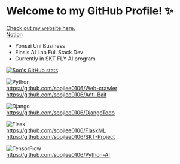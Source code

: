 # Welcome to my GitHub Profile! ✨

[Check out my website here.](https://soo-portfolio.vercel.app/)  
[Notion](https://www.notion.so/1a7ac72b4d9c41f9ab5c832f94abcf55)

- Yonsei Uni Business
- Einsis AI Lab Full Stack Dev
- Currently in SKT FLY AI program

[![Soo's GitHub stats](https://github-readme-stats.vercel.app/api?username=soojlee0106)](https://github.com/soojlee0106/github-readme-stats)

![Python](https://img.shields.io/badge/python-3670A0?style=for-the-badge&logo=python&logoColor=ffdd54)  
https://github.com/soojlee0106/Web-crawler  
https://github.com/soojlee0106/Anti-Bait  

![Django](https://img.shields.io/badge/django-%23092E20.svg?style=for-the-badge&logo=django&logoColor=white)  
https://github.com/soojlee0106/DjangoTodo  

![Flask](https://img.shields.io/badge/flask-%23000.svg?style=for-the-badge&logo=flask&logoColor=white)  
https://github.com/soojlee0106/FlaskML
https://github.com/soojlee0106/SKT-Project

![TensorFlow](https://img.shields.io/badge/TensorFlow-%23FF6F00.svg?style=for-the-badge&logo=TensorFlow&logoColor=white)  
https://github.com/soojlee0106/Python-AI  
